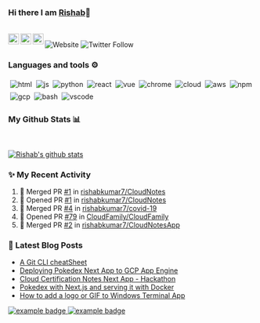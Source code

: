 ### Hi there I am [Rishab](https://rishabkumar.com)👋 
<br/>
<a href="https://twitter.com/rishabk7">
  <img align="left" alt="Hemant Joshi| Twitter" width="22px" src="https://cdn.jsdelivr.net/npm/simple-icons@v3/icons/twitter.svg" />
</a>
<a href="https://www.linkedin.com/in/rishabkumar7/">
  <img align="left" alt="Linkedin" width="22px" src="https://cdn.jsdelivr.net/npm/simple-icons@v3/icons/linkedin.svg" />
</a>
<a href="https://www.reddit.com/user/rishabkumar7">
  <img align="left" alt=" Reddit" width="22px" src="https://cdn.jsdelivr.net/npm/simple-icons@v3/icons/reddit.svg" />
</a>

![Website](https://img.shields.io/website?label=rishabkumar.com&style=flat-square&url=https%3A%2F%2Frishabkumar.com)
![Twitter Follow](https://img.shields.io/twitter/follow/rishabk7?logo=Twitter&style=flat-square)

### Languages and tools ⚙️
<!-- For more icons please follow  https://github.com/MikeCodesDotNET/ColoredBadges -->
<p>
<img src="https://raw.githubusercontent.com/rishabkumar7/rishabkumar7/master/svg/dev/languages/html.svg" alt="html" style="vertical-align:top; margin:4px"><img src="https://raw.githubusercontent.com/rishabkumar7/rishabkumar7/master/svg/dev/languages/js.svg" alt="js" style="vertical-align:top; margin:4px"><img src="https://raw.githubusercontent.com/rishabkumar7/rishabkumar7/master/svg/dev/languages/python.svg" alt="python" style="vertical-align:top; margin:4px"><img src="https://raw.githubusercontent.com/rishabkumar7/rishabkumar7/master/svg/dev/frameworks/react.svg" alt="react" style="vertical-align:top; margin:4px"><img src="https://raw.githubusercontent.com/rishabkumar7/rishabkumar7/master/svg/dev/frameworks/vue.svg" alt="vue" style="vertical-align:top; margin:4px"><img src="https://raw.githubusercontent.com/rishabkumar7/rishabkumar7/master/svg/dev/misc/chrome.svg" alt="chrome" style="vertical-align:top; margin:4px"><img src="https://raw.githubusercontent.com/rishabkumar7/rishabkumar7/master/svg/dev/misc/cloud.svg" alt="cloud" style="vertical-align:top; margin:4px"><img src="https://raw.githubusercontent.com/rishabkumar7/rishabkumar7/master/svg/dev/services/aws.svg" alt="aws" style="vertical-align:top; margin:4px"><img src="https://raw.githubusercontent.com/rishabkumar7/rishabkumar7/master/svg/dev/services/npm.svg" alt="npm" style="vertical-align:top; margin:4px"><img src="https://raw.githubusercontent.com/rishabkumar7/rishabkumar7/master/svg/dev/services/gcp.svg" alt="gcp" style="vertical-align:top; margin:4px"><img src="https://raw.githubusercontent.com/rishabkumar7/rishabkumar7/master/svg/dev/tools/bash.svg" alt="bash" style="vertical-align:top; margin:4px"><img src="https://raw.githubusercontent.com/rishabkumar7/rishabkumar7/master/svg/dev/tools/visualstudio_code.svg" alt="vscode" style="vertical-align:top; margin:4px">

</p>


### My Github Stats 📊
<br>

[![Rishab's github stats](https://github-readme-stats.vercel.app/api?username=rishabkumar7&show_icons=true&title_color=fff&icon_color=79ff97&text_color=9f9f9f&bg_color=151515)](https://github.com/anuraghazra/github-readme-stats)
<!--
For future use
<a href="https://www.instagram.com/hemant.gz/">
  <img align="left" alt="Instagram" width="22px" src="https://cdn.jsdelivr.net/npm/simple-icons@v3/icons/instagram.svg" />
</a>
<a href="https://leetcode.com//">
  <img align="left" alt="Leetcode" width="22px" src="https://cdn.jsdelivr.net/npm/simple-icons@v3/icons/leetcode.svg" />
</a>
-->



### ✨ My Recent Activity
<!--START_SECTION:activity-->
1. 🎉 Merged PR [#1](https://github.com/rishabkumar7/CloudNotes/pull/1) in [rishabkumar7/CloudNotes](https://github.com/rishabkumar7/CloudNotes)
2. 💪 Opened PR [#1](https://github.com/rishabkumar7/CloudNotes/pull/1) in [rishabkumar7/CloudNotes](https://github.com/rishabkumar7/CloudNotes)
3. 🎉 Merged PR [#4](https://github.com/rishabkumar7/covid-19/pull/4) in [rishabkumar7/covid-19](https://github.com/rishabkumar7/covid-19)
4. 💪 Opened PR [#79](https://github.com/CloudFamily/CloudFamily/pull/79) in [CloudFamily/CloudFamily](https://github.com/CloudFamily/CloudFamily)
5. 🎉 Merged PR [#2](https://github.com/rishabkumar7/CloudNotesApp/pull/2) in [rishabkumar7/CloudNotesApp](https://github.com/rishabkumar7/CloudNotesApp)
<!--END_SECTION:activity-->


### 📕 Latest Blog Posts

<!-- BLOG-POST-LIST:START -->
- [A Git CLI cheatSheet](https://blog.rishabkumar.com/a-git-cli-cheatsheet)
- [Deploying Pokedex Next App to GCP App Engine](https://blog.rishabkumar.com/deploying-pokedex-next-app-to-gcp-app-engine)
- [Cloud Certification Notes Next App - Hackathon](https://blog.rishabkumar.com/cloud-certification-notes-next-app-hackathon)
- [Pokedex with Next.js and serving it with Docker](https://blog.rishabkumar.com/pokedex-with-nextjs-and-serving-it-with-docker)
- [How to add a logo or GIF to Windows Terminal App](https://blog.rishabkumar.com/how-to-add-a-logo-or-gif-to-windows-terminal-app)
<!-- BLOG-POST-LIST:END -->

<a href="https://dev.to/rishabk7/">
    <img src="https://raw.githubusercontent.com/rishabkumar7/rishabkumar7/master/svg/blogs/devto.svg" alt="example badge" style="vertical-align:top margin:6px 4px">
</a>
<a href="https://blog.rishabkumar.com/">
  <img src="https://raw.githubusercontent.com/rishabkumar7/rishabkumar7/master/svg/blogs/wordpress.svg" alt="example badge" style="vertical-align:top margin:6px 4px">
</a>

<br/>



<br/>
<br/>

<!--
**rishabkumar7/rishabkumar7** is a ✨ _special_ ✨ repository because its `README.md` (this file) appears on your GitHub profile.

Here are some ideas to get you started:

- 🔭 I’m currently working on ...
- 🌱 I’m currently learning ...
- 👯 I’m looking to collaborate on ...
- 🤔 I’m looking for help with ...
- 💬 Ask me about ...
- 📫 How to reach me: ...
- 😄 Pronouns: ...
- ⚡ Fun fact: ...
-->
